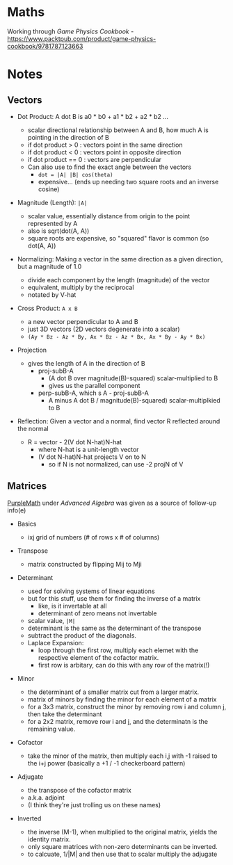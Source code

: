 # Maths

Working through _Game Physics Cookbook_ - https://www.packtpub.com/product/game-physics-cookbook/9781787123663

# Notes

## Vectors

* Dot Product: A dot B is a0 * b0 + a1 * b2 + a2 * b2 ...
  - scalar directional relationship between A and B, how much A is pointing in the direction of B
  - if dot product > 0 : vectors point in the same direction
  - if dot product < 0 : vectors point in opposite direction
  - if dot product == 0 : vectors are perpendicular
  - Can also use to find the exact angle between the vectors
    - `dot = |A| |B| cos(theta)`
    - expensive... (ends up needing two square roots and an inverse cosine)

* Magnitude (Length): `|A|`
  - scalar value, essentially distance from origin to the point represented by A
  - also is sqrt(dot(A, A))
  - square roots are expensive, so "squared" flavor is common (so dot(A, A))

* Normalizing: Making a vector in the same direction as a given direction, but a magnitude of 1.0
  - divide each component by the length (magnitude) of the vector
  - equivalent, multiply by the reciprocal
  - notated by V-hat

* Cross Product: `A x B`
  - a new vector perpendicular to A and B
  - just 3D vectors (2D vectors degenerate into a scalar)
  - `(Ay * Bz - Az * By, Ax * Bz - Az * Bx, Ax * By - Ay * Bx)`

* Projection
  - gives the length of A in the direction of B
    - proj-subB-A
      - (A dot B over magnitude(B)-squared) scalar-multiplied to B
      - gives us the parallel component
    - perp-subB-A, which s A - proj-subB-A
      - A minus A dot B / magnitude(B)-squared) scalar-multiplkied to B

* Reflection: Given a vector and a normal, find vector R reflected around the normal
  - R = vector - 2(V dot N-hat)N-hat
    - where N-hat is a unit-length vector
    - (V dot N-hat)N-hat projects V on to N
      - so if N is not normalized, can use -2 projN of V

## Matrices

[PurpleMath](https://www.purplemath.com) under _Advanced Algebra_ was
given as a source of follow-up info(e)

* Basics
  - ixj grid of numbers (# of rows x # of columns)

* Transpose
  - matrix constructed by flipping Mij to Mji

* Determinant
  - used for solving systems of linear equations
  - but for this stuff, use them for finding the inverse of a matrix
    - like, is it invertable at all
    - determinant of zero means not invertable
  - scalar value, `|M|`
  - determinant is the same as the determinant of the transpose
  - subtract the product of the diagonals.
  - Laplace Expansion:
     - loop through the first row, multiply each elemet with the respective element of the cofactor matrix.
     - first row is arbitary, can do this with any row of the matrix(!)

* Minor
  - the determinant of a smaller matrix cut from a larger matrix.
  - matrix of minors by finding the minor for each element of a matrix
  - for a 3x3 matrix, construct the minor by removing row i and column j, then take the determinant
  - for a 2x2 matrix, remove row i and j, and the determinatn is the remaining value.

* Cofactor
  - take the minor of the matrix, then multiply each i,j with -1 raised
    to the i+j power (basically a +1 / -1 checkerboard pattern)

* Adjugate
  - the transpose of the cofactor matrix
  - a.k.a. adjoint
  - (I think they're just trolling us on these names)

* Inverted
  - the inverse (M-1), when multiplied to the original matrix, yields the
    identity matrix.
  - only square matrices with non-zero determinants can be inverted.
  - to calcuate, 1/|M| and then use that to scalar multiply the adjugate


